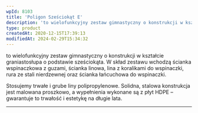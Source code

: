```yaml
---
wpId: 8103
title: 'Poligon Sześciokąt E'
description: 'to wielofunkcyjny zestaw gimnastyczny o konstrukcji w kształcie graniastosłupa o podstawie sześciokąta. W skład zestawu wchodzą ścianka wspinaczkowa z guzami, ścianka linowa, lina z koralikami do wspinaczki, rura ze stali nierdzewnej oraz ścianka łańcuchowa do wspinaczki. Stosujemy trwałe i grube liny polipropylenowe. Solidna, stalowa konstrukcja jest malowana proszkowo, a wypełnienia wykonane są z płyt HDPE ...'
type: product
createdAt: 2020-12-15T17:39:13
modifiedAt: 2024-02-29T15:34:32
---
```



to wielofunkcyjny zestaw gimnastyczny o konstrukcji w kształcie graniastosłupa o podstawie sześciokąta. W skład zestawu wchodzą ścianka wspinaczkowa z guzami, ścianka linowa, lina z koralikami do wspinaczki, rura ze stali nierdzewnej oraz ścianka łańcuchowa do wspinaczki.

Stosujemy trwałe i grube liny polipropylenowe. Solidna, stalowa konstrukcja jest malowana proszkowo, a wypełnienia wykonane są z płyt HDPE – gwarantuje to trwałość i estetykę na długie lata.

* * *